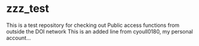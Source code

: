# zzz_test
This is a test repository for checking out Public access functions from outside the DOI network
This is an added line from cyoull0180, my personal account...


